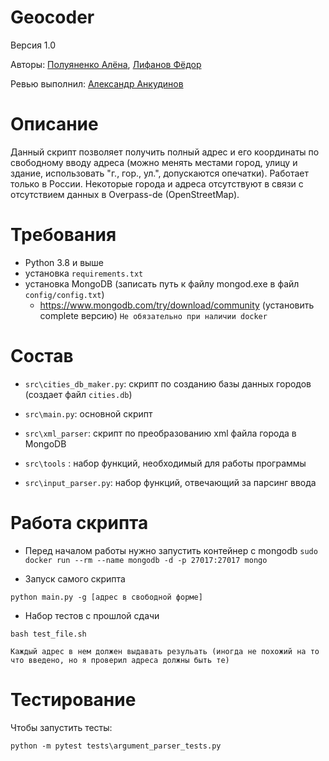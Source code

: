 # Geocoder
Версия 1.0

Авторы: [Полуяненко Алёна](https://github.com/NiripsaKakVsegda), [Лифанов Фёдор](https://github.com/amagoosebitch)

Ревью выполнил: [Александр Анкудинов](https://github.com/xelez)
# Описание
Данный скрипт позволяет получить полный адрес и его координаты по свободному вводу адреса (можно менять местами город, улицу и здание, 
использовать "г., гор., ул.", допускаются опечатки). Работает только в России. Некоторые города и адреса отсутствуют в связи с отсутствием
данных в Overpass-de (OpenStreetMap). 
# Требования
* Python 3.8 и выше
* установка `requirements.txt`
* установка MongoDB (записать путь к файлу mongod.exe в файл `config/config.txt`)
    * https://www.mongodb.com/try/download/community (установить complete версию)
    `Не обязательно при наличии docker`
# Состав
* `src\cities_db_maker.py`: скрипт по созданию базы данных городов (создает файл `cities.db`)

* `src\main.py`: основной скрипт

* `src\xml_parser`: скрипт по преобразованию xml файла города в MongoDB

* `src\tools` : набор функций, необходимый для работы программы

* `src\input_parser.py`: набор функций, отвечающий за парсинг ввода
# Работа скрипта
* Перед началом работы нужно запустить контейнер с mongodb
```sudo docker run --rm --name mongodb -d -p 27017:27017 mongo```

* Запуск самого скрипта
```
python main.py -g [адрес в свободной форме]
```
* Набор тестов с прошлой сдачи
```
bash test_file.sh
```
`Каждый адрес в нем должен выдавать резульать
(иногда не похожий на то что введено, но я проверил адреса должны быть те)`
# Тестирование
Чтобы запустить тесты:
```
python -m pytest tests\argument_parser_tests.py
```
